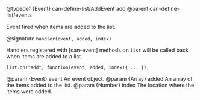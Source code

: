 @typedef {Event} can-define-list/AddEvent add
@parent can-define-list/events

Event fired when items are added to the list.

@signature `handler(event, added, index)`

Handlers registered with [can-event] methods on `list` will be called back when
items are added to a list.

```
list.on("add", function(event, added, index){ ... });
```

  @param {Event} event An event object.
  @param {Array} added An array of the items added to the list.
  @param {Number} index The location where the items were added.
